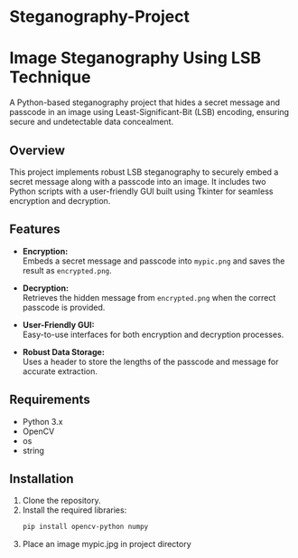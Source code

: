 # Steganography-Project
# Image Steganography Using LSB Technique

A Python-based steganography project that hides a secret message and passcode in an image using Least-Significant-Bit (LSB) encoding, ensuring secure and undetectable data concealment.

## Overview

This project implements robust LSB steganography to securely embed a secret message along with a passcode into an image. It includes two Python scripts with a user-friendly GUI built using Tkinter for seamless encryption and decryption.

## Features

- **Encryption:**  
  Embeds a secret message and passcode into `mypic.png` and saves the result as `encrypted.png`.

- **Decryption:**  
  Retrieves the hidden message from `encrypted.png` when the correct passcode is provided.

- **User-Friendly GUI:**  
  Easy-to-use interfaces for both encryption and decryption processes.

- **Robust Data Storage:**  
  Uses a header to store the lengths of the passcode and message for accurate extraction.

## Requirements

- Python 3.x  
- OpenCV  
- os  
- string

## Installation

1. Clone the repository.
2. Install the required libraries:
   ```bash
   pip install opencv-python numpy
3. Place an image mypic.jpg in project directory
